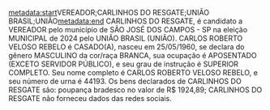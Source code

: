 <metadata:start>VEREADOR;CARLINHOS DO RESGATE;UNIÃO BRASIL;UNIÃO<metadata:end>
CARLINHOS DO RESGATE, é candidato a VEREADOR pelo município de SÃO JOSÉ DOS CAMPOS - SP na eleição MUNICIPAL de 2024 pelo UNIÃO BRASIL (UNIÃO). CARLOS ROBERTO VELOSO REBELO é CASADO(A), nasceu em 25/05/1960, se declara do gênero MASCULINO da cor/raça BRANCA, sua ocupação é APOSENTADO (EXCETO SERVIDOR PÚBLICO), e seu grau de instrução é SUPERIOR COMPLETO. Seu nome completo é CARLOS ROBERTO VELOSO REBELO, e seu número de urna é 44193.
Os bens declarados de CARLINHOS DO RESGATE são: poupança bradesco no valor de R$ 1924,89; 
CARLINHOS DO RESGATE não forneceu dados das redes sociais.